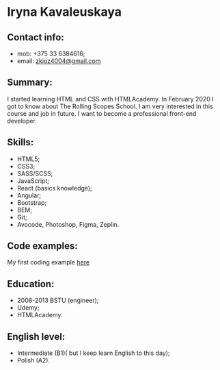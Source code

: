 # Iryna Kavaleuskaya
## Contact info:
- mob: +375 33 6384616;
- email: zkioz4004@gmail.com
## Summary:
I started learning HTML and CSS with HTMLAcademy. In February 2020 I got to know about The Rolling Scopes School. I am very interested in this course and job in future. I want to become a professional front-end developer.
## Skills:
- HTML5;
- CSS3;
- SASS/SCSS;
- JavaScript;
- React (basics knowledge);
- Angular;
- Bootstrap;
- BEM;
- Git;
- Avocode, Photoshop, Figma, Zeplin.
## Code examples:
My first coding example [here](https://github.com/IrenaKowalewska/IrenaKowalewska.github.io)
## Education:
- 2008-2013 BSTU (engineer);
- Udemy;
- HTMLAcademy.
## English level:
- Intermediate (B1)( but I keep learn English to this day);
- Polish (A2).